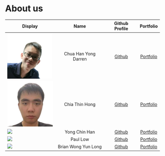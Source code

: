 # About us

Display |         Name         |             Github Profile             | Portfolio 
--------|:--------------------:|:--------------------------------------:|:---------:
![](team/chuahanyongdarren.png) | Chua Han Yong Darren | [Github](https://github.com/chydarren) | [Portfolio](team/chuahanyongdarren.md)
![](team/chiathinhong.png) |    Chia Thin Hong    |   [Github](https://github.com/wcwy)    | [Portfolio](team/chiathinhong.md)
![](https://via.placeholder.com/100.png?text=Photo) |    Yong Chin Han     | [Github](https://github.com/chinhan99) | [Portfolio](team/yongchinhan.md)
![](https://via.placeholder.com/100.png?text=Photo) |       Paul Low       | [Github](https://github.com/paullowse) | [Portfolio](team/paullow.md)
![](https://via.placeholder.com/100.png?text=Photo) | Brian Wong Yun Long  | [Github](https://github.com/brian-vb)  | [Portfolio](team/brianwongyunlong.md)

